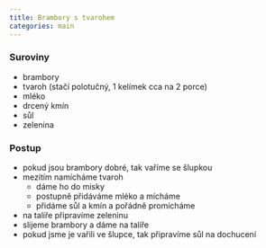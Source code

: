 ```yaml
---
title: Brambory s tvarohem
categories: main
---
```


### Suroviny
- brambory
- tvaroh (stačí polotučný, 1 kelímek cca na 2 porce)
- mléko
- drcený kmín
- sůl
- zelenina

### Postup
- pokud jsou brambory dobré, tak vaříme se šlupkou
- mezitím namícháme tvaroh
  - dáme ho do misky
  - postupně přidáváme mléko a mícháme
  - přidáme sůl a kmín a pořádně promícháme
- na talíře připravíme zeleninu
- slijeme brambory a dáme na talíře
- pokud jsme je vařili ve šlupce, tak připravíme sůl na dochucení
